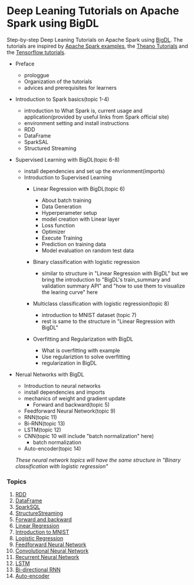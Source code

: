 # Deep Leaning Tutorials on Apache Spark using BigDL

Step-by-step Deep Leaning Tutorials on Apache Spark using [BigDL](https://github.com/intel-analytics/BigDL/). The tutorials are inspired by [Apache Spark examples](http://spark.apache.org/examples.html), the [Theano Tutorials](https://github.com/Newmu/Theano-Tutorials) and the [Tensorflow tutorials](https://github.com/nlintz/TensorFlow-Tutorials).

- Preface
  - prologgue
  - Organization of the tutorials
  - advices and prerequisites for learners
 
 - Introduction to Spark basics(topic 1-4)
   - introduction to What Spark is, current usage and application(provided by useful links from Spark official site)
   - environment setting and install instructions
   - RDD
   - DataFrame
   - SparkSAL
   - Structured Streaming
 
 - Supervised Learning with BigDL(topic 6-8)
   - install dependencies and set up the envrionment(imports)
   - Introduction to Supervised Learning
     - Linear Regression with BigDL(topic 6)
       - About batch training
       - Data Generation
       - Hyperperameter setup
       - model creation with Linear layer
       - Loss function
       - Optimizer
       - Execute Training
       - Prediction on training data
       - Model evaluation on random test data
     
     - Binary classification with logistic regression
       - similar to structure in "Linear Regression with BigDL" but we bring the introduction to 
         "BigDL's train_summary and validation summary API" and "how to use them to visualize the learing curve" here
     
     - Multiclass classification with logistic regression(topic 8)
       - introduction to MNIST dataset (topic 7)
       - rest is same to the structure in "Linear Regression with BigDL"
     
     - Overfitting and Regularization with BigDL
       - What is overfitting with example
       - Use regulariztion to solve overfitting
       - regularization in BigDL
  
  
 - Nerual Networks with BigDL
   - Introduction to neural networks
   - install dependencies and imports
   - mechanics of weight and gradient update
     - Forward and backward(topic 5)
   - Feedforward Neural Network(topic 9)
   - RNN(topic 11)
   - Bi-RNN(topic 13)
   - LSTM(topic 12)
   - CNN(topic 10 will include "batch normalization" here)
     - batch normalization
   - Auto-encoder(topic 14)
       
    *These neural network topics will have the same structure in "Binary classification with logistic regression"*
### Topics
1. [RDD](https://github.com/intel-analytics/BigDL-Tutorials/blob/master/notebooks/spark_basics/RDD.ipynb) 
2. [DataFrame](https://github.com/intel-analytics/BigDL-Tutorials/blob/master/notebooks/spark_basics/DataFrame.ipynb)
3. [SparkSQL](https://github.com/intel-analytics/BigDL-Tutorials/blob/master/notebooks/spark_basics/spark_sql.ipynb)
4. [StructureStreaming](https://github.com/intel-analytics/BigDL-Tutorials/blob/master/notebooks/spark_basics/structured_streaming.ipynb)
5. [Forward and backward](https://github.com/intel-analytics/BigDL-Tutorials/blob/master/notebooks/neural_networks/forward_and_backward.ipynb)
6. [Linear Regression](https://github.com/intel-analytics/BigDL-Tutorials/blob/master/notebooks/neural_networks/linear_regression.ipynb)
7. [Introduction to MNIST](https://github.com/intel-analytics/BigDL-Tutorials/blob/master/notebooks/neural_networks/introduction_to_mnist.ipynb)
8. [Logistic Regression](https://github.com/intel-analytics/BigDL-Tutorials/blob/master/notebooks/neural_networks/logistic_regression.ipynb)
9. [Feedforward Neural Network](https://github.com/intel-analytics/BigDL-Tutorials/blob/master/notebooks/neural_networks/deep_feed_forward_neural_network.ipynb)
10. [Convolutional Neural Network](https://github.com/intel-analytics/BigDL-Tutorials/blob/master/notebooks/neural_networks/cnn.ipynb)
11. [Recurrent Neural Network](https://github.com/intel-analytics/BigDL-Tutorials/blob/master/notebooks/neural_networks/rnn.ipynb)
12. [LSTM](https://github.com/intel-analytics/BigDL-Tutorials/blob/master/notebooks/neural_networks/lstm.ipynb)
13. [Bi-directional RNN](https://github.com/intel-analytics/BigDL-Tutorials/blob/master/notebooks/neural_networks/birnn.ipynb)
14. [Auto-encoder](https://github.com/intel-analytics/BigDL-Tutorials/blob/master/notebooks/neural_networks/autoencoder.ipynb)


